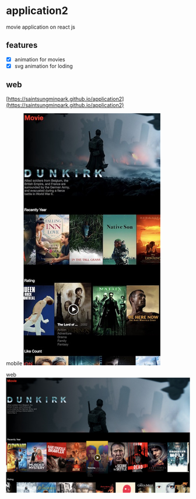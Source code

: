 # application2
movie application on react js

## features
- [x] animation for movies
- [x] svg animation for loding

## web
[https://saintsungminpark.github.io/application2](https://saintsungminpark.github.io/application2)

mobile
![ex_screenshot](./screenshot1.jpg)

web
![ex_screenshot](./screenshot2.jpg)
